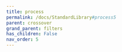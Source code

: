 ```yaml
---
title: process
permalink: /docs/StandardLibrary#process5
parent: crossover
grand_parent: filters
has_children: False
nav_order: 5
---
```

